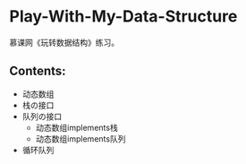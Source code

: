 # Play-With-My-Data-Structure
慕课网《玩转数据结构》练习。
## Contents:
+ 动态数组
+ 栈の接口
+ 队列の接口
  + 动态数组implements栈
  + 动态数组implements队列
+ 循环队列
